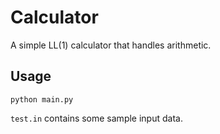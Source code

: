 # Calculator

A simple LL(1) calculator that handles arithmetic.

## Usage

```shell
python main.py
```

`test.in` contains some sample input data.

